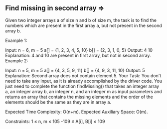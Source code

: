Find missing in second array  =>
----------------------------


Given two integer arrays a of size n and b of size m, the task is to find the numbers which are present in the first array a, but not present in the second array b.

Example 1:

Input: 
n = 6, m = 5
a[] = {1, 2, 3, 4, 5, 10}
b[] = {2, 3, 1, 0, 5}
Output: 
4 10
Explanation: 
4 and 10 are present in first array, but not in second array.
Example 2:

Input: 
n = 5, m = 5
a[] = {4, 3, 5, 9, 11}
b[] = {4, 9, 3, 11, 10}
Output: 
5  
Explanation: 
Second array does not contain element 5.
Your Task:
You don't need to take any input, as it is already accomplished by the driver code. You just need to complete the function findMissing() that takes an integer array a, an integer array b, an integer n, and an integer m as input parameters and returns an array that contains the missing elements and the order of the elements should be the same as they are in array a.

Expected Time Complexity: O(n+m).
Expected Auxiliary Space: O(m).

Constraints:
1 ≤ n, m ≤ 105
-109 ≤ A[i], B[i] ≤ 109

